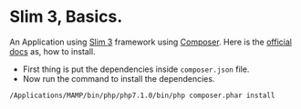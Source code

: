 Slim 3, Basics.
===============

An Application using [Slim 3][1] framework using [Composer][3]. Here is the [official docs][2] as, how to install.

 - First thing is put the dependencies inside `composer.json` file.
 - Now run the command to install the dependencies.
 
```
/Applications/MAMP/bin/php/php7.1.0/bin/php composer.phar install
```





 [1]: https://www.slimframework.com/
 [2]: https://www.slimframework.com/docs/start/installation.html
 [3]: https://getcomposer.org